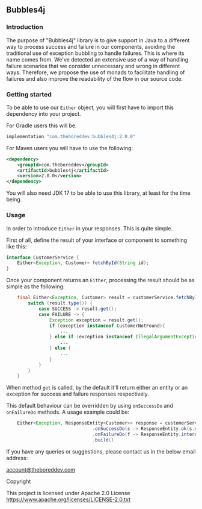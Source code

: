 ## Bubbles4j

### Introduction

The purpose of "Bubbles4j" library is to give support in Java to a different way to process success and failure in our components, avoiding the traditional 
use of exception bubbling to handle failures. This is where its name comes from.
We've detected an extensive use of a way of handling failure scenarios that we consider unnecessary and wrong in different ways.
Therefore, we propose the use of monads to facilitate handling of failures and also improve the readability of the 
flow in our source code.

### Getting started

To be able to use our `Either` object, you will first have to import this dependency into your project.

For Gradle users this will be:

```groovy
implementation "com.theboreddev:bubbles4j:2.0.0"
```

For Maven users you will have to use the following:

```xml
<dependency>
    <groupId>com.theboreddev</groupId>
    <artifactId>bubbles4j</artifactId>
    <version>2.0.0</version>
</dependency>
```

You will also need JDK 17 to be able to use this library, at least for the time being.

### Usage

In order to introduce `Either` in your responses. This is quite simple.

First of all, define the result of your interface or component to something like this:

```java
interface CustomerService {
    Either<Exception, Customer> fetchById(String id);   
}
```

Once your component returns an `Either`, processing the result should be as simple as the following:

```java
    final Either<Exception, Customer> result = customerService.fetchById(id);
        switch (result.type()) {
            case SUCCESS -> result.get();
            case FAILURE -> {
                Exception exception = result.get();
                if (exception instanceof CustomerNotFound){
                    ...
                } else if (exception instanceof IllegalArgumentException){
                    ...
                } else {
                    ...
                }
            }
        }
    }
```

When method `get` is called, by the default it'll return either an entity or an exception for success and failure responses respectively.

This default behaviour can be overridden by using `onSuccessDo` and `onFailureDo` methods. A usage example could be:

```java
    Either<Exception, ResponseEntity<Customer>> response = customerService.fetchById(id)
                                .onSuccessDo(s -> ResponseEntity.ok(s.success().entity()))
                                .onFailureDo(f -> ResponseEntity.internalServerError().build())
                                .build()
```


If you have any queries or suggestions, please contact us in the below email address:

account@theboreddev.com

Copyright

This project is licensed under Apache 2.0 License
https://www.apache.org/licenses/LICENSE-2.0.txt


